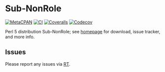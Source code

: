 # Sub-NonRole

[![MetaCPAN](https://img.shields.io/cpan/v/Sub-NonRole.svg)](https://metacpan.org/release/Sub-NonRole)
[![CI](https://github.com/tobyink/p5-sub-nonrole/workflows/CI/badge.svg)](https://github.com/tobyink/p5-sub-nonrole/actions)
[![Coveralls](https://coveralls.io/repos/tobyink/p5-sub-nonrole/badge.svg?branch=master&amp;service=github)](https://coveralls.io/github/tobyink/p5-sub-nonrole)
[![Codecov](https://codecov.io/gh/tobyink/p5-sub-nonrole/branch/master/graph/badge.svg)](https://codecov.io/gh/tobyink/p5-sub-nonrole)

Perl 5 distribution Sub-NonRole; see [homepage](https://metacpan.org/release/Sub-NonRole)
for download, issue tracker, and more info.

## Issues

Please report any issues via [RT](https://rt.cpan.org/Dist/Display.html?Queue=Sub-NonRole).
